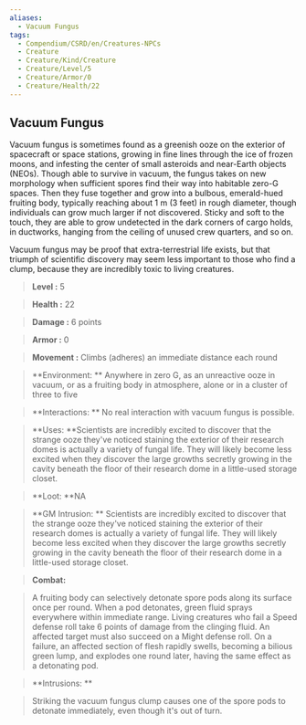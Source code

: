 ```yaml
---
aliases:
  - Vacuum Fungus
tags:
  - Compendium/CSRD/en/Creatures-NPCs
  - Creature
  - Creature/Kind/Creature
  - Creature/Level/5
  - Creature/Armor/0
  - Creature/Health/22
---
```

  
    
## Vacuum Fungus    
Vacuum fungus is sometimes found as a greenish ooze on the exterior of spacecraft or space stations, growing in fine lines through the ice of frozen moons, and infesting the center of small asteroids and near-Earth objects (NEOs). Though able to survive in vacuum, the fungus takes on new morphology when sufficient spores find their way into habitable zero-G spaces. Then they fuse together and grow into a bulbous, emerald-hued fruiting body, typically reaching about 1 m (3 feet) in rough diameter, though individuals can grow much larger if not discovered. Sticky and soft to the touch, they are able to grow undetected in the dark corners of cargo holds, in ductworks, hanging from the ceiling of unused crew quarters, and so on.   
Vacuum fungus may be proof that extra-terrestrial life exists, but that triumph of scientific discovery may seem less important to those who find a clump, because they are incredibly toxic to living creatures.    
  
    
> **Level :** 5    
> **Health :** 22    
> **Damage :** 6 points    
> **Armor :** 0    
> **Movement :** Climbs (adheres) an immediate distance each round    
> **Environment: ** Anywhere in zero G, as an unreactive ooze in vacuum, or as a fruiting body in atmosphere, alone or in a cluster of three to five    
> **Interactions: ** No real interaction with vacuum fungus is possible.    
> **Uses: **Scientists are incredibly excited to discover that the strange ooze they've noticed staining the exterior of their research domes is actually a variety of fungal life. They will likely become less excited when they discover the large growths secretly growing in the cavity beneath the floor of their research dome in a little-used storage closet.    
> **Loot: **NA    
> **GM Intrusion: ** Scientists are incredibly excited to discover that the strange ooze they've noticed staining the exterior of their research domes is actually a variety of fungal life. They will likely become less excited when they discover the large growths secretly growing in the cavity beneath the floor of their research dome in a little-used storage closet.    
  
> **Combat:**   
> A fruiting body can selectively detonate spore pods along its surface once per round. When a pod detonates, green fluid sprays everywhere within immediate range. Living creatures who fail a Speed defense roll take 6 points of damage from the clinging fluid. An affected target must also succeed on a Might defense roll. On a failure, an affected section of flesh rapidly swells, becoming a bilious green lump, and explodes one round later, having the same effect as a detonating pod.    
    
  
> **Intrusions: **   
> Striking the vacuum fungus clump causes one of the spore pods to detonate immediately, even though it's out of turn.    
